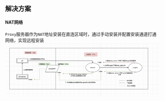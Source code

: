 
## 解决方案

#### NAT网络

``Proxy``服务器作为``NAT``地址安装在直连区域时，通过手动安装并配置安装通道打通网络，实现远程安装
![11](../resource/img/nodeman_channel-NAT网络路由图.png)
   
